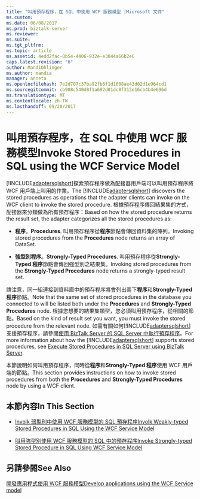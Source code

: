 ```yaml
---
title: "叫用預存程序，在 SQL 中使用 WCF 服務模型 |Microsoft 文件"
ms.custom: 
ms.date: 06/08/2017
ms.prod: biztalk-server
ms.reviewer: 
ms.suite: 
ms.tgt_pltfrm: 
ms.topic: article
ms.assetid: 4edd2fac-0b54-4406-932e-e3044a66b2e6
caps.latest.revision: "6"
author: MandiOhlinger
ms.author: mandia
manager: anneta
ms.openlocfilehash: 7e2d707c37ba92fb6f1d1608ae43d02d1e964cd1
ms.sourcegitcommit: cb908c540d8f1a692d01dc8f313e16cb4b4e696d
ms.translationtype: MT
ms.contentlocale: zh-TW
ms.lasthandoff: 09/20/2017
---
```

# <a name="invoke-stored-procedures-in-sql-using-the-wcf-service-model"></a><span data-ttu-id="2137f-102">叫用預存程序，在 SQL 中使用 WCF 服務模型</span><span class="sxs-lookup"><span data-stu-id="2137f-102">Invoke Stored Procedures in SQL using the WCF Service Model</span></span>
<span data-ttu-id="2137f-103">[!INCLUDE[adaptersqlshort](../../includes/adaptersqlshort-md.md)]探索預存程序做為配接器用戶端可以叫用預存程序將 WCF 用戶端上叫用的作業。</span><span class="sxs-lookup"><span data-stu-id="2137f-103">The [!INCLUDE[adaptersqlshort](../../includes/adaptersqlshort-md.md)] discovers the stored procedures as operations that the adapter clients can invoke on the WCF client to invoke the stored procedure.</span></span> <span data-ttu-id="2137f-104">根據預存程序傳回結果集的方式，配接器來分類做為所有預存程序：</span><span class="sxs-lookup"><span data-stu-id="2137f-104">Based on how the stored procedure returns the result set, the adapter categorizes all the stored procedures as:</span></span>  
  
-   <span data-ttu-id="2137f-105">**程序**。</span><span class="sxs-lookup"><span data-stu-id="2137f-105">**Procedures**.</span></span> <span data-ttu-id="2137f-106">叫用預存程序從**程序**節點會傳回資料集的陣列。</span><span class="sxs-lookup"><span data-stu-id="2137f-106">Invoking stored procedures from the **Procedures** node returns an array of DataSet.</span></span>  
  
-   <span data-ttu-id="2137f-107">**強型別程序**。</span><span class="sxs-lookup"><span data-stu-id="2137f-107">**Strongly-Typed Procedures**.</span></span> <span data-ttu-id="2137f-108">叫用預存程序從**Strongly-Typed 程序**節點會傳回強型別之結果集。</span><span class="sxs-lookup"><span data-stu-id="2137f-108">Invoking stored procedures from the **Strongly-Typed Procedures** node returns a strongly-typed result set.</span></span>  
  
 <span data-ttu-id="2137f-109">請注意，同一組連接到資料庫中的預存程序將會列出兩下**程序**和**Strongly-Typed 程序**節點。</span><span class="sxs-lookup"><span data-stu-id="2137f-109">Note that the same set of stored procedures in the database you connected to will be listed both under the **Procedures** and **Strongly-Typed Procedures** node.</span></span> <span data-ttu-id="2137f-110">根據您想要的結果集類型，您必須叫用預存程序，從相關的節點。</span><span class="sxs-lookup"><span data-stu-id="2137f-110">Based on the kind of result set you want, you must invoke the stored procedure from the relevant node.</span></span> <span data-ttu-id="2137f-111">如需有關如何[!INCLUDE[adaptersqlshort](../../includes/adaptersqlshort-md.md)]支援預存程序，請參閱[使用 BizTalk Server 的 SQL Server 中執行預存程序](../../adapters-and-accelerators/adapter-sql/execute-stored-procedures-in-sql-server-using-biztalk-server.md)。</span><span class="sxs-lookup"><span data-stu-id="2137f-111">For more information about how the [!INCLUDE[adaptersqlshort](../../includes/adaptersqlshort-md.md)] supports stored procedures, see [Execute Stored Procedures in SQL Server using BizTalk Server](../../adapters-and-accelerators/adapter-sql/execute-stored-procedures-in-sql-server-using-biztalk-server.md).</span></span>  
  
 <span data-ttu-id="2137f-112">本節說明如何叫用預存程序，同時從**程序**和**Strongly-Typed 程序**使用 WCF 用戶端的節點。</span><span class="sxs-lookup"><span data-stu-id="2137f-112">This section provides instructions on how to invoke stored procedures from both the **Procedures** and **Strongly-Typed Procedures** node by using a WCF client.</span></span>  
  
## <a name="in-this-section"></a><span data-ttu-id="2137f-113">本節內容</span><span class="sxs-lookup"><span data-stu-id="2137f-113">In This Section</span></span>  
  
-   [<span data-ttu-id="2137f-114">Involk 弱型別中使用 WCF 服務模型的 SQL 預存程序</span><span class="sxs-lookup"><span data-stu-id="2137f-114">Involk Weakly-typed Stored Procedures in SQL Using the WCF Service Model</span></span>](../../adapters-and-accelerators/adapter-sql/invoke-weakly-typed-stored-procedures-in-sql-using-the-wcf-service-model.md)  
  
-   [<span data-ttu-id="2137f-115">叫用強型別使用 WCF 服務模型的 SQL 中的預存程序</span><span class="sxs-lookup"><span data-stu-id="2137f-115">Invoke Strongly-typed Stored Procedure in SQL Using WCF Service Model</span></span>](../../adapters-and-accelerators/adapter-sql/invoke-strongly-typed-stored-procedures-in-sql-using-wcf-service-model.md)  
  
## <a name="see-also"></a><span data-ttu-id="2137f-116">另請參閱</span><span class="sxs-lookup"><span data-stu-id="2137f-116">See Also</span></span>  
[<span data-ttu-id="2137f-117">開發應用程式使用 WCF 服務模型</span><span class="sxs-lookup"><span data-stu-id="2137f-117">Develop applications using the WCF Service model</span></span>](../../adapters-and-accelerators/adapter-sql/develop-sql-applications-using-the-wcf-service-model.md)
